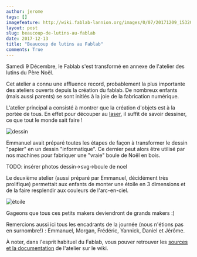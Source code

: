 ```yaml
---
author: jerome
tags: []
imagefeature: http://wiki.fablab-lannion.org/images/0/07/20171209_153201.jpg
layout: post
slug: beaucoup-de-lutins-au-fablab
date: 2017-12-13
title: "Beaucoup de lutins au Fablab"
comments: True
---
```

Samedi 9 Décembre, le Fablab s'est transformé en annexe de l'atelier des lutins du Père Noël.

Cet atelier a connu une affluence record, probablement la plus importante des ateliers ouverts depuis la création du fablab.
De nombreux enfants (mais aussi parents) se sont initiés à la joie de la fabrication numérique.

L'atelier principal a consisté à montrer que la création d'objets est à la portée de tous.
En effet pour découper au [laser](http://wiki.fablab-lannion.org/index.php?title=D%C3%A9coupeuse_laser_Keyland), il suffit de savoir dessiner, ce que tout le monde sait faire !

![dessin](http://wiki.fablab-lannion.org/images/b/ba/20171209_153154.jpg)

Emmanuel avait préparé toutes les étapes de façon à transformer le dessin "papier" en un dessin "informatique". Ce dernier peut alors être utilisé par nos machines pour fabriquer une "vraie" boule de Noël en bois.

TODO: insérer photos dessin->svg->boule de noel

Le deuxième atelier (aussi préparé par Emmanuel, décidément très prolifique) permettait aux enfants de monter une étoile en 3 dimensions et de la faire resplendir aux couleurs de l'arc-en-ciel.

![étoile](http://wiki.fablab-lannion.org/images/8/8b/Etoilenoel.jpg)

Gageons que tous ces petits makers deviendront de grands makers :)

Remercions aussi ici tous les encadrants de la journée (nous n'étions pas en surnombre!) : Emmanuel, Morgan, Frédéric, Yannick, Daniel et Jérôme.

À noter, dans l'esprit habituel du Fablab, vous pouver retrouver les [sources et la documentation](http://wiki.fablab-lannion.org//index.php?title=AtelierNoel2017) de l'atelier sur le wiki.
